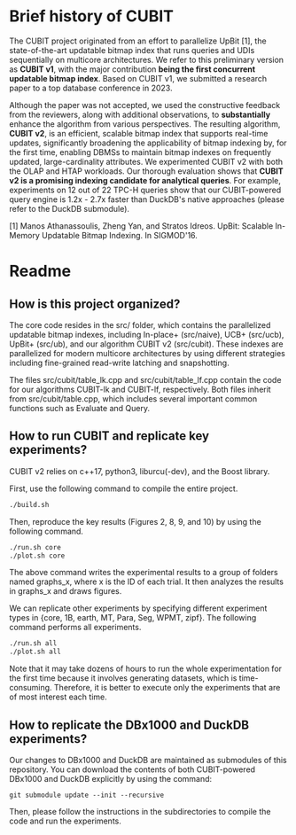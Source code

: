 
# Brief history of CUBIT

The CUBIT project originated from an effort to parallelize UpBit [1], the state-of-the-art updatable bitmap index that runs queries and UDIs sequentially on multicore architectures. We refer to this preliminary version as **CUBIT v1**, with the major contribution **being the first concurrent updatable bitmap index**. Based on CUBIT v1, we submitted a research paper to a top database conference in 2023.

Although the paper was not accepted, we used the constructive feedback from the reviewers, along with additional observations, to **substantially** enhance the algorithm from various perspectives. The resulting algorithm, **CUBIT v2**, is an efficient, scalable bitmap index that supports real-time updates, significantly broadening the applicability of bitmap indexing by, for the first time, enabling DBMSs to maintain bitmap indexes on frequently updated, large-cardinality attributes. We experimented CUBIT v2 with both the OLAP and HTAP workloads. Our thorough evaluation shows that **CUBIT v2 is a promising indexing candidate for analytical queries**. For example, experiments on 12 out of 22 TPC-H queries show that our CUBIT-powered query engine is 1.2x - 2.7x faster than DuckDB's native approaches (please refer to the DuckDB submodule).

[1] Manos Athanassoulis, Zheng Yan, and Stratos Idreos. UpBit: Scalable In-Memory Updatable Bitmap Indexing. In SIGMOD'16.

# Readme

How is this project organized?
-------------------------------------------

The core code resides in the src/ folder, which contains the parallelized updatable bitmap indexes, including In-place+ (src/naive), UCB+ (src/ucb), UpBit+ (src/ub), and our algorithm CUBIT v2 (src/cubit). These indexes are parallelized for modern multicore architectures by using different strategies including fine-grained read-write latching and snapshotting.

The files src/cubit/table_lk.cpp and src/cubit/table_lf.cpp contain the code for our algorithms CUBIT-lk and CUBIT-lf, respectively. Both files inherit from src/cubit/table.cpp, which includes several important common functions such as Evaluate and Query.


How to run CUBIT and replicate key experiments?
--------------------------------

CUBIT v2 relies on c++17, python3, liburcu(-dev), and the Boost library. 

First, use the following command to compile the entire project. 

```sh
./build.sh 
```

Then, reproduce the key results (Figures 2, 8, 9, and 10) by using the following command. 

```sh
./run.sh core
./plot.sh core
```

The above command writes the experimental results to a group of folders named graphs_x, where x is the ID of each trial. It then analyzes the results in graphs_x and draws figures.

We can replicate other experiments by specifying different experiment types in {core, 1B, earth, MT, Para, Seg, WPMT, zipf}. The following command performs all experiments.

```sh
./run.sh all
./plot.sh all
```

Note that it may take dozens of hours to run the whole experimentation for the first time because it involves generating datasets, which is time-consuming. Therefore, it is better to execute only the experiments that are of most interest each time.


How to replicate the DBx1000 and DuckDB experiments?
----------------------------------------------

Our changes to DBx1000 and DuckDB are maintained as submodules of this repository. You can download the contents of both CUBIT-powered DBx1000 and DuckDB explicitly by using the command:

```
git submodule update --init --recursive
```

Then, please follow the instructions in the subdirectories to compile the code and run the experiments.
